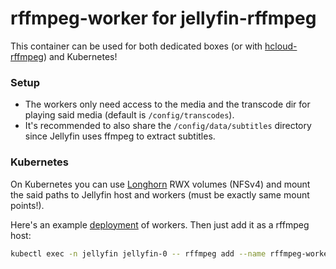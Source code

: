 # rffmpeg-worker for jellyfin-rffmpeg
This container can be used for both dedicated boxes (or with [hcloud-rffmpeg](https://github.com/aleksasiriski/hcloud-rffmpeg)) and Kubernetes!

### Setup

* The workers only need access to the media and the transcode dir for playing said media (default is `/config/transcodes`).
* It's recommended to also share the `/config/data/subtitles` directory since Jellyfin uses ffmpeg to extract subtitles.

### Kubernetes

On Kubernetes you can use [Longhorn](https://longhorn.io) RWX volumes (NFSv4) and mount the said paths to Jellyfin host and workers (must be exactly same mount points!).

Here's an example [deployment](https://github.com/aleksasiriski/rffmpeg-worker/blob/main/deployment.yaml) of workers. Then just add it as a rffmpeg host:

```bash
kubectl exec -n jellyfin jellyfin-0 -- rffmpeg add --name rffmpeg-workers rffmpeg-workers.jellyfin.svc.cluster.local
```
